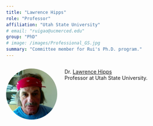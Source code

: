 ```yaml
---
title: "Lawrence Hipps"
role: "Professor"
affiliation: "Utah State University"
# email: "ruigao@ucmerced.edu"
group: "PhD"
# image: /images/Professional_GS.jpg
summary: "Committee member for Rui's Ph.D. program."
---
```


<div style="display: flex; align-items: flex-start; gap: 20px; margin-bottom: 20px;">

  <img src="/images/larry-hipps.jpg" alt="Lawrence Hipps"
       style="width: 140px; height: 140px; object-fit: cover; border-radius: 50%; flex-shrink: 0;">

  <div>
    <p>Dr. <a href="https://caas.usu.edu/directory/hipps-lawrence" target="_blank">Lawrence Hipps</a><br>Professor at Utah State University.</p>
  </div>

</div>